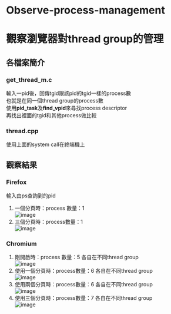 # Observe-process-management
# 觀察瀏覽器對thread group的管理
## 各檔案簡介
### get_thread_m.c
輸入一pid後，回傳tgid跟該pid的tgid一樣的process數  
也就是在同一個thread group的process數  
使用**pid_task**及**find_vpid**來尋找process descriptor  
再找出裡面的tgid和其他process做比較  
### thread.cpp
使用上面的system call在終端機上  
## 觀察結果
### Firefox
輸入由ps查詢到的pid
1.	一個分頁時：process 數量：1  
 ![image](https://user-images.githubusercontent.com/79785416/110228119-98e5ea00-7f39-11eb-8981-80ed896be176.png)
2.	三個分頁時：process數量：1  
 ![image](https://user-images.githubusercontent.com/79785416/110228128-a0a58e80-7f39-11eb-8031-03799fc9754b.png)
### Chromium  
1.	剛開啟時：process 數量：5 各自在不同thread group  
 ![image](https://user-images.githubusercontent.com/79785416/110228135-ae5b1400-7f39-11eb-9496-f7c961cc17fa.png)
2.	使用一個分頁時：process數量：6 各自在不同thread group  
 ![image](https://user-images.githubusercontent.com/79785416/110228140-b2873180-7f39-11eb-8f12-39cbecd6b860.png)
3.	使用兩個分頁時：process數量：6 各自在不同thread group  
 ![image](https://user-images.githubusercontent.com/79785416/110228141-b7e47c00-7f39-11eb-834f-d271a59dae89.png)
4.	使用三個分頁時：process數量：7 各自在不同thread group  
 ![image](https://user-images.githubusercontent.com/79785416/110228142-ba46d600-7f39-11eb-8c09-94744fdf0b32.png)
